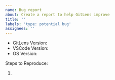 ```yaml
---
name: Bug report
about: Create a report to help GitLens improve
title: ''
labels: 'type: potential bug'
assignees: ''
---
```


<!-- Please search existing issues to avoid creating duplicates. -->
<!-- Also for any git related or intermittent issues, please enable output channel logging by setting `"gitlens.outputLevel": "debug"` in your settings.json. This will enable logging to the `GitLens` & `GitLens (Git)` channels in the Output pane. Once enabled, please attempt to reproduce the issue (if possible) and attach the log lines from both channels.
-->

- GitLens Version:
  <!-- Use Help > Report Issue to prefill these. -->
- VSCode Version:
- OS Version:

Steps to Reproduce:

1.
